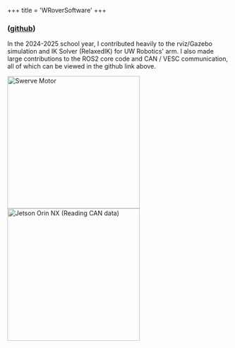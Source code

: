 +++
title = 'WRoverSoftware'
+++

<link rel="stylesheet" href="style.css">

### ([github](https://github.com/WisconsinRobotics/WRoverSoftware))

In the 2024-2025 school year, I contributed heavily to the rviz/Gazebo simulation and IK Solver (RelaxedIK) for UW Robotics' arm. I also made large contributions to the ROS2 core code and CAN / VESC communication, all of which can be viewed in the github link above. 

<img src="/swerveMotor.jpg" alt="Swerve Motor" width="300">
<img src="/jetsonOrinNX.jpg" alt="Jetson Orin NX (Reading CAN data)" width="300">